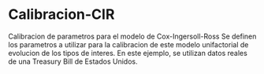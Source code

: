 # Calibracion-CIR
Calibracion de parametros para el modelo de Cox-Ingersoll-Ross
Se definen los parametros a utilizar para la calibracion de este modelo unifactorial de evolucion de los tipos de interes.
En este ejemplo, se utilizan datos reales de una Treasury Bill de Estados Unidos.
